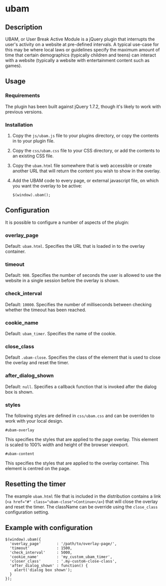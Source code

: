 # <a name="title"></a> ubam

## <a name="description"></a> Description

UBAM, or User Break Active Module is a jQuery plugin that interrupts the user's activity on a website at pre-defined intervals. A typical use-case for this may be where local laws or guidelines specify the maximum amount of time that certain demographics (typically children and teens) can interact with a website (typically a website with entertainment content such as games).

## <a name="usage"></a> Usage

### <a name="requirements"></a> Requirements

The plugin has been built against jQuery 1.7.2, though it's likely to work with previous versions.

### <a name="requirements"></a> Installation

1. Copy the `js/ubam.js` file to your plugins directory, or copy the contents in to your plugin file.

2. Copy the `css/ubam.css` file to your CSS directory, or add the contents to an existing CSS file.

3. Copy the `ubam.html` file somewhere that is web accessible or create another URL that will return the content you wish to show in the overlay.

4. Add the UBAM code to every page, or external javascript file, on which you want the overlay to be active:

    `$(window).ubam();`

## <a name="configuration"></a> Configuration

It is possible to configure a number of aspects of the plugin:

### overlay_page

Default: `ubam.html`. Specifies the URL that is loaded in to the overlay container.

### timeout

Default: `900`. Specifies the number of seconds the user is allowed to use the website in a single session before the overlay is shown.

### check_interval

Default: `10000`. Specifies the number of milliseconds between checking whether the timeout has been reached.

###  cookie_name

Default: `ubam_timer`. Specifies the name of the cookie.

### close_class

Default `.ubam-close`. Specifies the class of the element that is used to close the overlay and reset the timer.

### after_dialog_shown

Default: `null`. Specifies a callback function that is invoked after the dialog box is shown.

### styles
The following styles are defined in `css/ubam.css` and can be overriden to work with your local design.

    #ubam-overlay

This specifies the styles that are applied to the page overlay. This element is scaled to 100% width and height of the browser viewport.

    #ubam-content

This specifies the styles that are applied to the overlay container. This element is centred on the page.

## Resetting the timer
The example `ubam.html` file that is included in the distribution contains a link (`<a href="#" class="ubam-close">Continue</a>`) that will close the overlay and reset the timer. The className can be override using the `close_class` configuration setting.

## <a name="example-config"></a> Example with configuration

    $(window).ubam({
      'overlay_page'       : '/path/to/overlay-page/',
      'timeout'            : 1500,
      'check_interval'     : 5000,
      'cookie_name'        : 'my_custom_ubam_timer',
      'closer_class'       : '.my-custom-close-class',
      'after_dialog_shown' : function() {
      	alert('dialog box shown');
      }
    });